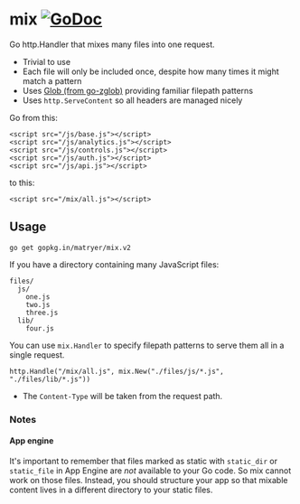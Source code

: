 # mix [![GoDoc](https://godoc.org/github.com/matryer/mix?status.svg)](https://godoc.org/github.com/matryer/mix)

Go http.Handler that mixes many files into one request.

  * Trivial to use
  * Each file will only be included once, despite how many times it might match a pattern
  * Uses [Glob (from go-zglob)](http://github.com/mattn/go-zglob) providing familiar filepath patterns
  * Uses `http.ServeContent` so all headers are managed nicely

Go from this:

```
<script src="/js/base.js"></script>
<script src="/js/analytics.js"></script>
<script src="/js/controls.js"></script>
<script src="/js/auth.js"></script>
<script src="/js/api.js"></script>
```

to this:

```
<script src="/mix/all.js"></script>
```

## Usage

```
go get gopkg.in/matryer/mix.v2
```

If you have a directory containing many JavaScript files:

```
files/
  js/
    one.js
    two.js
    three.js
  lib/
    four.js
```

You can use `mix.Handler` to specify filepath patterns to serve them all in a single request.

```
http.Handle("/mix/all.js", mix.New("./files/js/*.js", "./files/lib/*.js"))
```

  * The `Content-Type` will be taken from the request path.

### Notes

#### App engine

It's important to remember that files marked as static with `static_dir` or `static_file` in App Engine are *not* available to your Go code. So mix cannot work on those files. Instead, you should structure your app so that mixable content lives in a different directory to your static files.
